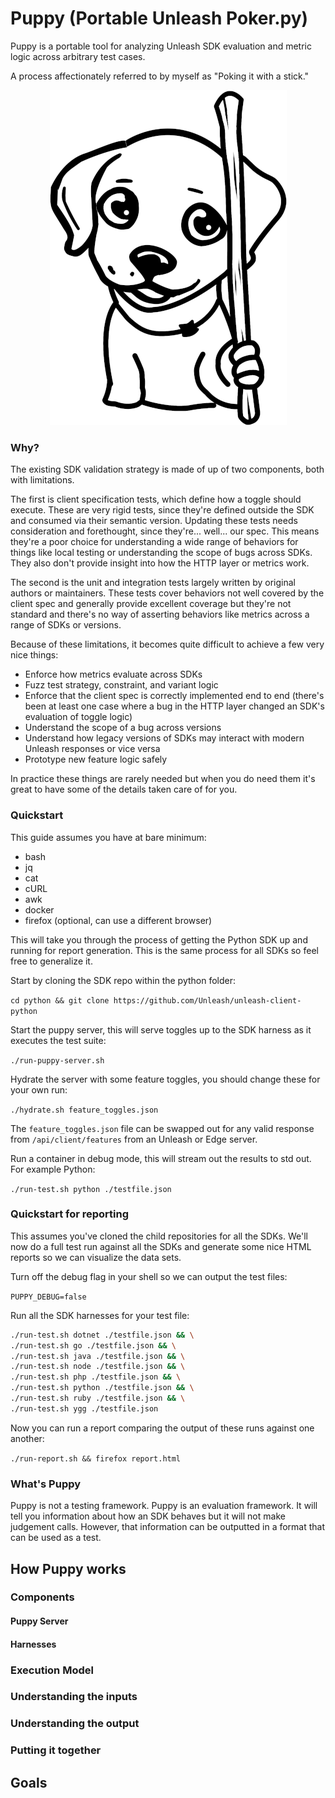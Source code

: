 # Puppy (Portable Unleash Poker.py)

Puppy is a portable tool for analyzing Unleash SDK evaluation and metric logic across arbitrary test cases.

A process affectionately referred to by myself as "Poking it with a stick."
<p align="center">
    <img src="./Puppy_white.png" />
</p>

### Why?

The existing SDK validation strategy is made of up of two components, both with limitations.

The first is client specification tests, which define how a toggle should execute. These are very rigid tests, since they're defined outside the SDK and consumed via their semantic version. Updating these tests needs consideration and forethought, since they're... well... our spec. This means they're a poor choice for understanding a wide range of behaviors for things like local testing or understanding the scope of bugs across SDKs. They also don't provide insight into how the HTTP layer or metrics work.

The second is the unit and integration tests largely written by original authors or maintainers. These tests cover behaviors not well covered by the client spec and generally provide excellent coverage but they're not standard and there's no way of asserting behaviors like metrics across a range of SDKs or versions.

Because of these limitations, it becomes quite difficult to achieve a few very nice things:

- Enforce how metrics evaluate across SDKs
- Fuzz test strategy, constraint, and variant logic
- Enforce that the client spec is correctly implemented end to end (there's been at least one case where a bug in the HTTP layer changed an SDK's evaluation of toggle logic)
- Understand the scope of a bug across versions
- Understand how legacy versions of SDKs may interact with modern Unleash responses or vice versa
- Prototype new feature logic safely

In practice these things are rarely needed but when you do need them it's great to have some of the details taken care of for you.

### Quickstart

This guide assumes you have at bare minimum:

- bash
- jq
- cat
- cURL
- awk
- docker
- firefox (optional, can use a different browser)

This will take you through the process of getting the Python SDK up and running for report generation. This is the same process for all SDKs so feel free to generalize it.

Start by cloning the SDK repo within the python folder:

`cd python && git clone https://github.com/Unleash/unleash-client-python`

Start the puppy server, this will serve toggles up to the SDK harness as it executes the test suite:

`./run-puppy-server.sh`

Hydrate the server with some feature toggles, you should change these for your own run:

`./hydrate.sh feature_toggles.json`

The `feature_toggles.json` file can be swapped out for any valid response from `/api/client/features` from an Unleash or Edge server.

Run a container in debug mode, this will stream out the results to std out. For example Python:

`./run-test.sh python ./testfile.json`

### Quickstart for reporting

This assumes you've cloned the child repositories for all the SDKs. We'll now do a full test run against all the SDKs and generate some nice HTML reports so we can visualize the data sets.

Turn off the debug flag in your shell so we can output the test files:

`PUPPY_DEBUG=false`

Run all the SDK harnesses for your test file:

```sh
./run-test.sh dotnet ./testfile.json && \
./run-test.sh go ./testfile.json && \
./run-test.sh java ./testfile.json && \
./run-test.sh node ./testfile.json && \
./run-test.sh php ./testfile.json && \
./run-test.sh python ./testfile.json && \
./run-test.sh ruby ./testfile.json && \
./run-test.sh ygg ./testfile.json
```

Now you can run a report comparing the output of these runs against one another:

`./run-report.sh && firefox report.html`

### What's Puppy

Puppy is not a testing framework. Puppy is an evaluation framework. It will tell you information about how an SDK behaves but it will not make judgement calls. However, that information can be outputted in a format that can be used as a test.

## How Puppy works

### Components

#### Puppy Server

#### Harnesses

### Execution Model

### Understanding the inputs

### Understanding the output

### Putting it together

## Goals

